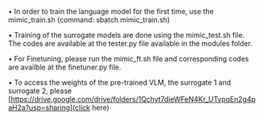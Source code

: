 $\bullet$ In order to train the language model for the first time, use the mimic_train.sh (command: sbatch mimic_train.sh)

$\bullet$ Training of the surrogate models are done using the mimic_test.sh file. The codes are available at the tester.py file available in the modules folder. 

$\bullet$ For Finetuning, please run the mimic_ft.sh file and corresponding codes are availble at the finetuner.py file. 

$\bullet$ To access the weights of the pre-trained VLM, the surrogate 1 and surrogate 2, please [https://drive.google.com/drive/folders/1Qchyt7dieWFeN4Kr_UTvpqEn2g4paH2a?usp=sharing](click here)

